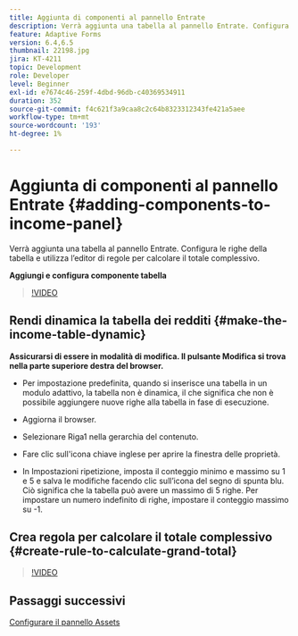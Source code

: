 ```yaml
---
title: Aggiunta di componenti al pannello Entrate
description: Verrà aggiunta una tabella al pannello Entrate. Configura le righe della tabella e utilizza l’editor di regole per calcolare il totale complessivo.
feature: Adaptive Forms
version: 6.4,6.5
thumbnail: 22198.jpg
jira: KT-4211
topic: Development
role: Developer
level: Beginner
exl-id: e7674c46-259f-4dbd-96db-c40369534911
duration: 352
source-git-commit: f4c621f3a9caa8c2c64b8323312343fe421a5aee
workflow-type: tm+mt
source-wordcount: '193'
ht-degree: 1%

---
```


# Aggiunta di componenti al pannello Entrate {#adding-components-to-income-panel}

Verrà aggiunta una tabella al pannello Entrate. Configura le righe della tabella e utilizza l’editor di regole per calcolare il totale complessivo.

**Aggiungi e configura componente tabella**

>[!VIDEO](https://video.tv.adobe.com/v/22198?quality=12&learn=on)



## Rendi dinamica la tabella dei redditi {#make-the-income-table-dynamic}

**Assicurarsi di essere in modalità di modifica. Il pulsante Modifica si trova nella parte superiore destra del browser.**

* Per impostazione predefinita, quando si inserisce una tabella in un modulo adattivo, la tabella non è dinamica, il che significa che non è possibile aggiungere nuove righe alla tabella in fase di esecuzione.

* Aggiorna il browser.

* Selezionare Riga1 nella gerarchia del contenuto.

* Fare clic sull&#39;icona chiave inglese per aprire la finestra delle proprietà.

* In Impostazioni ripetizione, imposta il conteggio minimo e massimo su 1 e 5 e salva le modifiche facendo clic sull’icona del segno di spunta blu. Ciò significa che la tabella può avere un massimo di 5 righe. Per impostare un numero indefinito di righe, impostare il conteggio massimo su -1.

## Crea regola per calcolare il totale complessivo {#create-rule-to-calculate-grand-total}


>[!VIDEO](https://video.tv.adobe.com/v/22197?quality=12&learn=on)

## Passaggi successivi

[Configurare il pannello Assets](./configuring-assets-panel.md)

